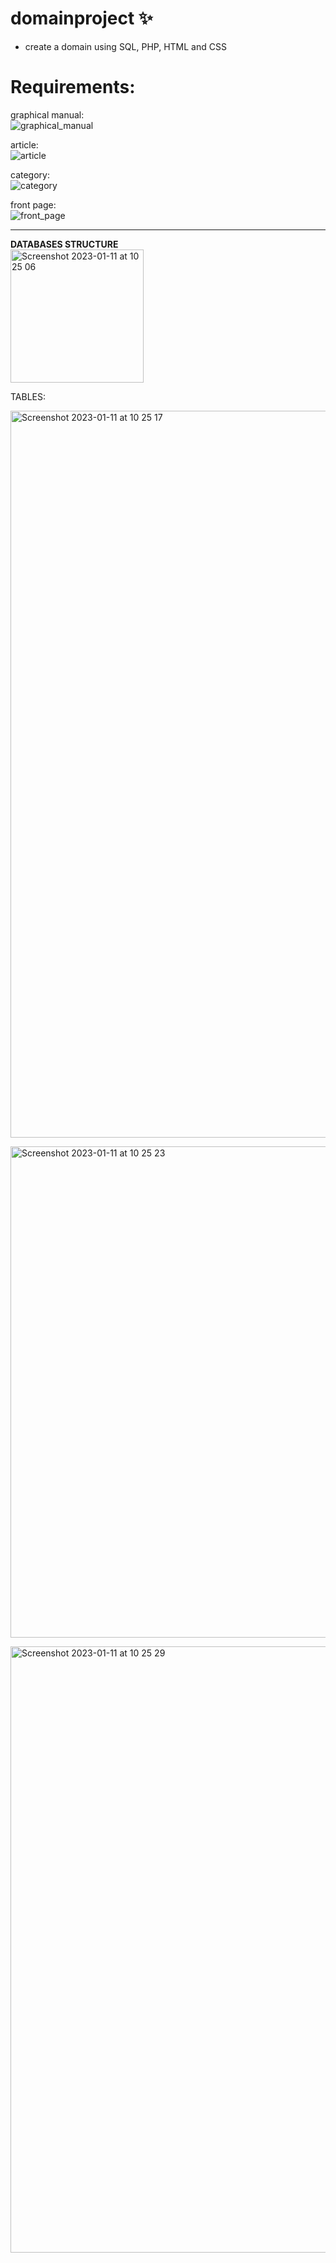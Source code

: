 # domainproject ✨




- create a domain using SQL, PHP, HTML and CSS
# Requirements:

graphical manual:<br>
![graphical_manual](https://user-images.githubusercontent.com/105230372/211758667-a7c4e427-dfc0-434a-9aac-8f6f463eaffb.png)

article:<br>
![article](https://user-images.githubusercontent.com/105230372/211758706-dafc53a3-16f4-46fb-bec8-19db6af01fd8.png)

category:<br>
![category](https://user-images.githubusercontent.com/105230372/211758763-22deef2c-b480-48ba-8f14-f0add8f76f6c.png)

front page: <br>
![front_page](https://user-images.githubusercontent.com/105230372/211758811-a5536994-d8ac-484e-a486-a06c75e3d069.png)



----------------
<b>DATABASES STRUCTURE</b><br>
<img width="213" alt="Screenshot 2023-01-11 at 10 25 06" src="https://user-images.githubusercontent.com/105230372/211755560-ccfba59f-5f87-41d9-b5b9-e2a3f3175a1d.png">


TABLES:<br>

<img width="1163" alt="Screenshot 2023-01-11 at 10 25 17" src="https://user-images.githubusercontent.com/105230372/211755605-37f094a5-0a0f-49d9-b590-0e112ff379bb.png"><br>

<img width="786" alt="Screenshot 2023-01-11 at 10 25 23" src="https://user-images.githubusercontent.com/105230372/211755623-65c41d00-a85f-42b2-94d7-62c92885d7e2.png"><br>

<img width="970" alt="Screenshot 2023-01-11 at 10 25 29" src="https://user-images.githubusercontent.com/105230372/211755702-04fd1d5a-8374-447b-8354-14f18bc1d55e.png">
